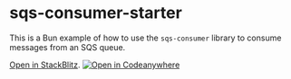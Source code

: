 # sqs-consumer-starter

This is a Bun example of how to use the `sqs-consumer` library to consume messages from an SQS queue.

[Open in StackBlitz](https://stackblitz.com/github/bbc/sqs-consumer-starter/tree/main/examples/bun).
[![Open in Codeanywhere](https://codeanywhere.com/img/open-in-codeanywhere-btn.svg)](https://app.codeanywhere.com/#https://github.com/bbc/sqs-consumer-starter/tree/main/examples/bun)